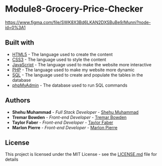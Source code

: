 # Module8-Grocery-Price-Checker
https://www.figma.com/file/SWK8X3Bd6LKAN2DXSBuBe9/Munni?node-id=0%3A1
## Built with
* [HTML5](https://webplatform.github.io/docs/html/html5/) - The language used to create the content
* [CSS3](https://devdocs.io/css/) - The language used to style the content
* [JavaScript](https://devdocs.io/javascript/) - The language used to make the website more interactive
* [PHP](https://www.php.net/manual/en/) - The language used to make my website more dynamic
* [SQL](https://www.w3schools.com/sql/) - The language used to create and populate the tables in the database
* [phpMyAdmin](https://docs.phpmyadmin.net/en/latest/) - The database used to run SQL commands
## Authors
* **Shehu Muhammad** - *Full Stack Developer* - [Shehu Muhammad](https://github.com/Shehu-Muhammad/)
* **Tremar Bowden** - *Front-end Developer* - [Tremar Bowden](https://github.com/TBowden23)
* **Taylor Faber** - *Front-end Developer* - [Taylor Faber](https://github.com/trfaber)
* **Marlon Pierre** - *Front-end Developer* - [Marlon Pierre](https://github.com/mpierre24)
## License
This project is licensed under the MIT License - see the [LICENSE.md](LICENSE.md) file for details
